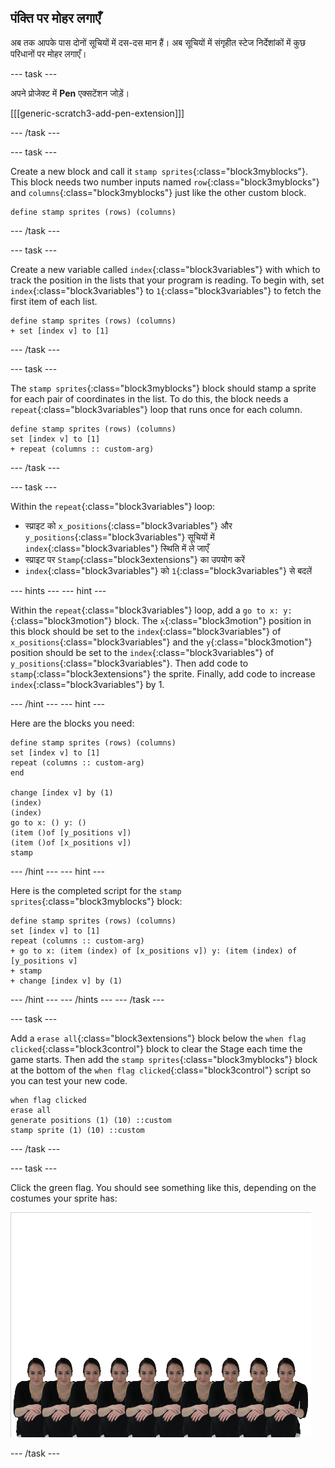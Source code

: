 ## पंक्ति पर मोहर लगाएँ

अब तक आपके पास दोनों सूचियों में दस-दस मान हैं। अब सूचियों में संगृहीत स्टेज निर्देशांकों में कुछ परिधानों पर मोहर लगाएँ।

\--- task \---

अपने प्रोजेक्ट में **Pen** एक्सटेंशन जोड़ें।

[[[generic-scratch3-add-pen-extension]]]

\--- /task \---

\--- task \---

Create a new block and call it `stamp sprites`{:class="block3myblocks"}. This block needs two number inputs named `row`{:class="block3myblocks"} and `columns`{:class="block3myblocks"} just like the other custom block.

```blocks3
define stamp sprites (rows) (columns)
```

\--- /task \---

\--- task \---

Create a new variable called `index`{:class="block3variables"} with which to track the position in the lists that your program is reading. To begin with, set `index`{:class="block3variables"} to `1`{:class="block3variables"} to fetch the first item of each list.

```blocks3
define stamp sprites (rows) (columns)
+ set [index v] to [1]
```

\--- /task \---

\--- task \---

The `stamp sprites`{:class="block3myblocks"} block should stamp a sprite for each pair of coordinates in the list. To do this, the block needs a `repeat`{:class="block3variables"} loop that runs once for each column.

```blocks3
define stamp sprites (rows) (columns)
set [index v] to [1]
+ repeat (columns :: custom-arg)
```

\--- /task \---

\--- task \---

Within the `repeat`{:class="block3variables"} loop:

- स्प्राइट को `x_positions`{:class="block3variables"} और `y_positions`{:class="block3variables"} सूचियों में `index`{:class="block3variables"} स्थिति में ले जाएँ
- स्प्राइट पर `Stamp`{:class="block3extensions"} का उपयोग करें
- `index`{:class="block3variables"} को `1`{:class="block3variables"} से बदलें

\--- hints \--- \--- hint \---

Within the `repeat`{:class="block3variables"} loop, add a `go to x: y:`{:class="block3motion"} block. The `x`{:class="block3motion"} position in this block should be set to the `index`{:class="block3variables"} of `x_positions`{:class="block3variables"} and the `y`{:class="block3motion"} position should be set to the `index`{:class="block3variables"} of `y_positions`{:class="block3variables"}. Then add code to `stamp`{:class="block3extensions"} the sprite. Finally, add code to increase `index`{:class="block3variables"} by 1.

\--- /hint \--- \--- hint \---

Here are the blocks you need:

```blocks3
define stamp sprites (rows) (columns)
set [index v] to [1]
repeat (columns :: custom-arg)
end

change [index v] by (1)
(index) 
(index) 
go to x: () y: ()
(item ()of [y_positions v])
(item ()of [x_positions v])
stamp
```

\--- /hint \--- \--- hint \---

Here is the completed script for the `stamp sprites`{:class="block3myblocks"} block:

```blocks3
define stamp sprites (rows) (columns)
set [index v] to [1]
repeat (columns :: custom-arg)
+ go to x: (item (index) of [x_positions v]) y: (item (index) of [y_positions v]
+ stamp
+ change [index v] by (1)
```

\--- /hint \--- \--- /hints \--- \--- /task \---

\--- task \---

Add a `erase all`{:class="block3extensions"} block below the `when flag clicked`{:class="block3control"} block to clear the Stage each time the game starts. Then add the `stamp sprites`{:class="block3myblocks"} block at the bottom of the `when flag clicked`{:class="block3control"} script so you can test your new code.

```blocks3
when flag clicked
erase all
generate positions (1) (10) ::custom
stamp sprite (1) (10) ::custom
```

\--- /task \---

\--- task \---

Click the green flag. You should see something like this, depending on the costumes your sprite has:

![stamped sprites](images/stamped_sprites.png)

\--- /task \---